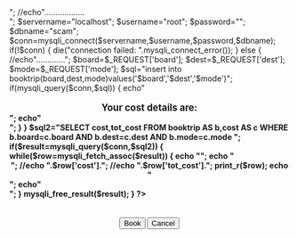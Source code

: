 <?php
//echo"Creation of scam data base<br>";
//echo"..................<br>";
$servername="localhost";
$username="root";
$password="";
$dbname="scam";
$conn=mysqli_connect($servername,$username,$password,$dbname);
if(!$conn)
{
die("connection failed: ".mysqli_connect_error());
}
else
{
//echo".............";
$board=$_REQUEST['board'];
$dest=$_REQUEST['dest'];
$mode=$_REQUEST['mode'];
$sql="insert into booktrip(board,dest,mode)values('$board','$dest','$mode')";
if(mysqli_query($conn,$sql))
{
	echo"<BR><BR><center><b><big> Your cost details are:</big> <b></center>";
	echo"<BR>";
}
}
$sql2="SELECT cost,tot_cost FROM booktrip AS b,cost AS c WHERE b.board=c.board AND b.dest=c.dest AND b.mode=c.mode ";
if($result=mysqli_query($conn,$sql2))
{
	while($row=mysqli_fetch_assoc($result))
	{
		echo "<tr>";
		echo "<center>";
		//echo <td>".$row['cost']."</td>;
		//echo <td>".$row['tot_cost']."</td>;
        print_r($row);
        echo "</center>";		
		echo"<br>";
	}
	mysqli_free_result($result);
}
?>
<html>
<head><title>Existing</title>
<style>
body{
background-image:url("world.jpg");
background-repeat:no repeat;
}
</style>
</head>
<body>
</br>
</br></br><center>
<a href="final.php" target="_self"><input type="Button" value="Book"></a>
<a href="scam.php" target="_self"><input type="Button" value="Cancel"></a>
</center></body>
</html>
